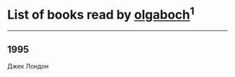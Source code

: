 # List of books read by [olgaboch](http://vk.com/id444455)<sup>1</sup>
---

## 1995

Джек Лондон



